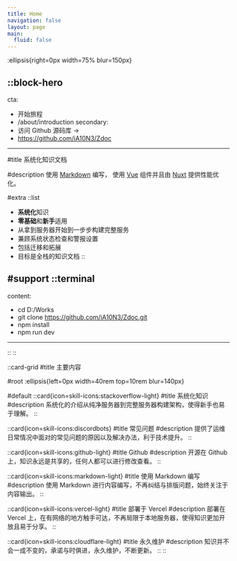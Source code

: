 ```yaml
---
title: Home
navigation: false
layout: page
main:
  fluid: false
---
```


:ellipsis{right=0px width=75% blur=150px}

::block-hero
---
cta:
  - 开始旅程
  - /about/introduction
secondary:
  - 访问 Github 源码库 →
  - https://github.com/iA10N3/Zdoc
---

#title
系统化知识文档

#description
使用 [Markdown](https://content.nuxtjs.org) 编写， 使用 [Vue](https://vuejs.org) 组件并且由 [Nuxt](https://nuxt.com) 提供性能优化。

#extra
  ::list
  - **系统化**知识
  - **零基础**和**新手**适用
  - 从拿到服务器开始到一步步构建完整服务
  - 兼顾系统状态检查和警报设置
  - 包括迁移和拓展
  - 目标是全栈的知识文档
  ::

#support
  ::terminal
  ---
  content:
  - cd D:/Works
  - git clone https://github.com/iA10N3/Zdoc.git
  - npm install
  - npm run dev
  ---
  ::
::

::card-grid
#title
主要内容

#root
:ellipsis{left=0px width=40rem top=10rem blur=140px}

#default
  ::card{icon=skill-icons:stackoverflow-light}
  #title
  系统化知识
  #description
  系统化的介绍从纯净服务器到完整服务器构建架构，使得新手也易于理解。
  ::

  ::card{icon=skill-icons:discordbots}
  #title
  常见问题
  #description
  提供了运维日常情况中面对的常见问题的原因以及解决办法，利于技术提升。
  ::

  ::card{icon=skill-icons:github-light}
  #title
  Github
  #description
  开源在 Github 上，知识永远是共享的，任何人都可以进行修改查看。
  ::

  ::card{icon=skill-icons:markdown-light}
  #title
  使用 Markdown 编写
  #description
  使用 Markdown 进行内容编写，不再纠结与排版问题，始终关注于内容输出。
  ::

  ::card{icon=skill-icons:vercel-light}
  #title
  部署于 Vercel
  #description
  部署在 Vercel 上，在有网络的地方触手可达，不再局限于本地服务器，使得知识更加开放且易于分享。
  ::

  ::card{icon=skill-icons:cloudflare-light}
  #title
  永久维护
  #description
  知识并不会一成不变的，承诺与时俱进，永久维护，不断更新。
  ::
::
